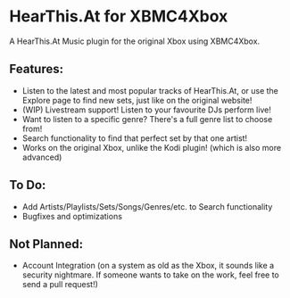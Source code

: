 # HearThis.At for XBMC4Xbox
A HearThis.At Music plugin for the original Xbox using XBMC4Xbox.

## Features:
- Listen to the latest and most popular tracks of HearThis.At, or use the Explore page to find new sets, just like on the original website!
- (WIP) Livestream support! Listen to your favourite DJs perform live!
- Want to listen to a specific genre? There's a full genre list to choose from!
- Search functionality to find that perfect set by that one artist!
- Works on the original Xbox, unlike the Kodi plugin! (which is also more advanced)

## To Do:
- Add Artists/Playlists/Sets/Songs/Genres/etc. to Search functionality
- Bugfixes and optimizations

 ## Not Planned:
- Account Integration (on a system as old as the Xbox, it sounds like a security nightmare. If someone wants to take on the work, feel free to send a pull request!)
